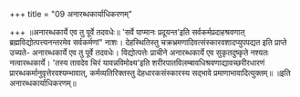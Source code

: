 +++
title = "09 अनारब्धकार्याधिकरणम्"

+++
॥अनारब्धकार्ये एव तु पूर्वे तदवधेः॥ 'सर्वे पाप्मानः प्रदूयन्त'इति सर्वकर्मप्रदाहश्रवणात् ब्रह्मविद्योत्पत्त्यनन्तरमेव सर्वकर्मणां" नाशः। देहस्थितिस्तु चक्रभ्रमणादिवत्संस्कारवशादप्युपपद्यत इति प्राप्ते उच्यते- अनारब्धकार्ये एव तु पूर्वे तदवधेः। विद्योत्पत्तेः प्राचीने अनारब्धकार्ये एव सुकृतदुष्कृते नश्यतः नत्वारब्धकार्ये। 'तस्य तावदेव चिरं यावन्नविमोक्ष्य'इति शरीरपातविलम्बावधिश्रवणाद्यावच्छरीरधारणं प्रारब्धकर्मानुवृत्तेरवश्यम्भावात्, कर्मव्यतिरिक्तस्तु देहधारकसंस्कारस्य सद्भावे प्रमाणाभावादित्युक्तम्॥ ॥इति अनारब्धकार्याधिकरणम्॥